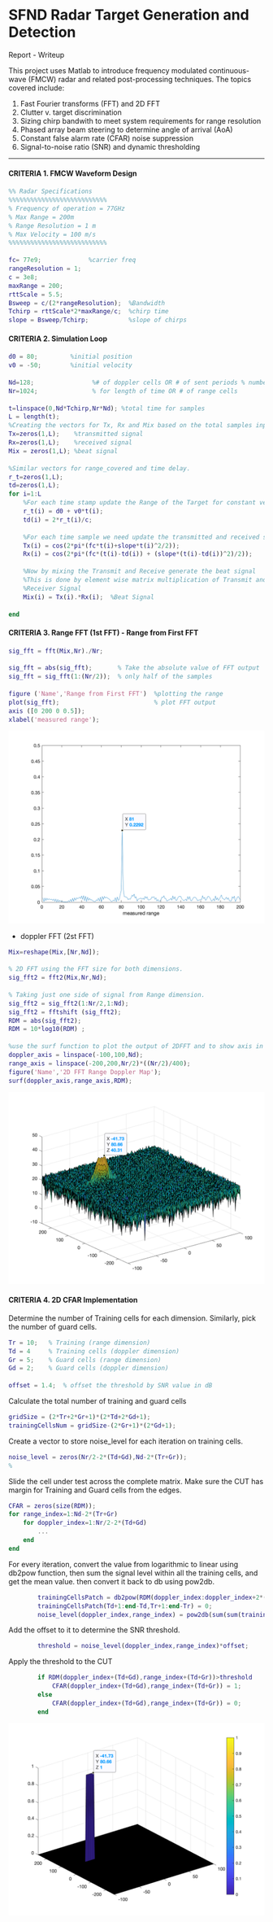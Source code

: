 # SFND Radar Target Generation and Detection
Report  - Writeup

This project uses Matlab to introduce frequency modulated continuous-wave (FMCW) radar and related post-processing techniques. The topics covered include:
1) Fast Fourier transforms (FFT) and 2D FFT
2) Clutter v. target discrimination
3) Sizing chirp bandwith to meet system requirements for range resolution
4) Phased array beam steering to determine angle of arrival (AoA)
5) Constant false alarm rate (CFAR) noise suppression
6) Signal-to-noise ratio (SNR) and dynamic thresholding

---
#### CRITERIA 1. FMCW Waveform Design 
```Matlab
%% Radar Specifications 
%%%%%%%%%%%%%%%%%%%%%%%%%%%
% Frequency of operation = 77GHz
% Max Range = 200m
% Range Resolution = 1 m
% Max Velocity = 100 m/s
%%%%%%%%%%%%%%%%%%%%%%%%%%%

fc= 77e9;             %carrier freq
rangeResolution = 1;
c = 3e8;
maxRange = 200;
rttScale = 5.5;
Bsweep = c/(2*rangeResolution);  %Bandwidth
Tchirp = rttScale*2*maxRange/c;  %chirp time
slope = Bsweep/Tchirp;           %slope of chirps
```

#### CRITERIA 2. Simulation Loop

```Matlab
d0 = 80;         %initial position 
v0 = -50;        %initial velocity

Nd=128;                %# of doppler cells OR # of sent periods % number of chirps
Nr=1024;               % for length of time OR # of range cells      

t=linspace(0,Nd*Tchirp,Nr*Nd); %total time for samples
L = length(t);
%Creating the vectors for Tx, Rx and Mix based on the total samples input.
Tx=zeros(1,L);    %transmitted signal
Rx=zeros(1,L);    %received signal
Mix = zeros(1,L); %beat signal

%Similar vectors for range_covered and time delay.
r_t=zeros(1,L);
td=zeros(1,L);
for i=1:L         
    %For each time stamp update the Range of the Target for constant velocity. 
    r_t(i) = d0 + v0*t(i);
    td(i) = 2*r_t(i)/c;
    
    %For each time sample we need update the transmitted and received signal. 
    Tx(i) = cos(2*pi*(fc*t(i)+slope*t(i)^2/2));
    Rx(i) = cos(2*pi*(fc*(t(i)-td(i)) + (slope*(t(i)-td(i))^2)/2));
    
    %Now by mixing the Transmit and Receive generate the beat signal
    %This is done by element wise matrix multiplication of Transmit and
    %Receiver Signal
    Mix(i) = Tx(i).*Rx(i);  %Beat Signal
    
end
```

#### CRITERIA 3. Range FFT (1st FFT) - Range from First FFT

```Matlab
sig_fft = fft(Mix,Nr)./Nr;

sig_fft = abs(sig_fft);       % Take the absolute value of FFT output
sig_fft = sig_fft(1:(Nr/2));  % only half of the samples

figure ('Name','Range from First FFT')  %plotting the range
plot(sig_fft);                          % plot FFT output 
axis ([0 200 0 0.5]);
xlabel('measured range');

```
<img src="results/Figure1-Range from First FFT.png">


* doppler FFT (2st FFT)

```Matlab
Mix=reshape(Mix,[Nr,Nd]);

% 2D FFT using the FFT size for both dimensions.
sig_fft2 = fft2(Mix,Nr,Nd);

% Taking just one side of signal from Range dimension.
sig_fft2 = sig_fft2(1:Nr/2,1:Nd);
sig_fft2 = fftshift (sig_fft2);
RDM = abs(sig_fft2);
RDM = 10*log10(RDM) ;

%use the surf function to plot the output of 2DFFT and to show axis in both dimensions
doppler_axis = linspace(-100,100,Nd);
range_axis = linspace(-200,200,Nr/2)*((Nr/2)/400);
figure('Name','2D FFT Range Doppler Map');
surf(doppler_axis,range_axis,RDM);
```
<img src="results/Figure2-2D FFT Range Doppler Map.png">

#### CRITERIA 4. 2D CFAR Implementation

Determine the number of Training cells for each dimension. Similarly, pick the number of guard cells.

```Matlab
Tr = 10;   % Training (range dimension)
Td = 4     % Training cells (doppler dimension)
Gr = 5;    % Guard cells (range dimension)
Gd = 2;    % Guard cells (doppler dimension)
      
offset = 1.4;  % offset the threshold by SNR value in dB
```
Calculate the total number of training and guard cells
```Matlab
gridSize = (2*Tr+2*Gr+1)*(2*Td+2*Gd+1);
trainingCellsNum = gridSize-(2*Gr+1)*(2*Gd+1);
```
Create a vector to store noise_level for each iteration on training cells.
```Matlab
noise_level = zeros(Nr/2-2*(Td+Gd),Nd-2*(Tr+Gr));
%
```

Slide the cell under test across the complete matrix. 
Make sure the CUT has margin for Training and Guard cells from the edges.

```Matlab
CFAR = zeros(size(RDM));
for range_index=1:Nd-2*(Tr+Gr)
    for doppler_index=1:Nr/2-2*(Td+Gd)
        ...
    end
end
```

For every iteration,  convert the value from logarithmic to linear using db2pow function, then sum the signal level within all the training cells, and get the mean value. then convert it back to db using pow2db.

```Matlab
        trainingCellsPatch = db2pow(RDM(doppler_index:doppler_index+2*(Td+Gd),range_index:range_index+2*(Gr+Tr)));
        trainingCellsPatch(Td+1:end-Td,Tr+1:end-Tr) = 0;
        noise_level(doppler_index,range_index) = pow2db(sum(sum(trainingCellsPatch))/trainingCellsNum);
```

Add the offset to it to determine the SNR threshold.

```Matlab
        threshold = noise_level(doppler_index,range_index)*offset;
```

Apply the threshold to the CUT

```Matlab
        if RDM(doppler_index+(Td+Gd),range_index+(Td+Gr))>threshold
            CFAR(doppler_index+(Td+Gd),range_index+(Td+Gr)) = 1;
        else
            CFAR(doppler_index+(Td+Gd),range_index+(Td+Gr)) = 0;
        end
```

<img src="results/Figure3-2D CA-CFAR Filtered RDM.png">
